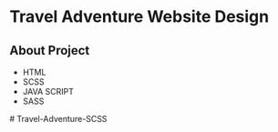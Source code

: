 <h1>Travel Adventure Website Design</h1>

<h2>About Project</h2>

<ul>
<li>HTML</li>
<li>SCSS</li>
<li>JAVA SCRIPT</li>
<li>SASS</li>
</ul>

#   T r a v e l - A d v e n t u r e - S C S S 
 
 

